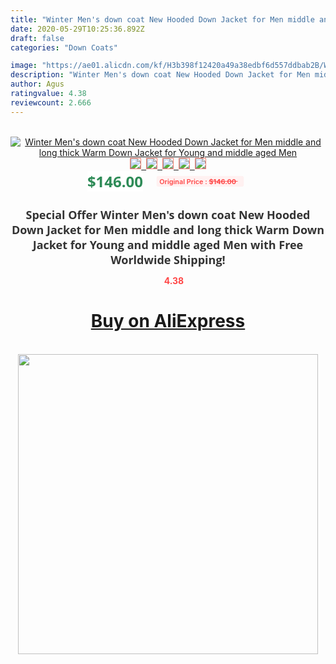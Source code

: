 ```yaml
---
title: "Winter Men's down coat New Hooded Down Jacket for Men middle and long thick Warm Down Jacket for Young and middle aged Men"
date: 2020-05-29T10:25:36.892Z
draft: false
categories: "Down Coats"

image: "https://ae01.alicdn.com/kf/H3b398f12420a49a38edbf6d557ddbab2B/Winter-Men-s-down-coat-New-Hooded-Down-Jacket-for-Men-middle-and-long-thick-Warm.jpg"
description: "Winter Men's down coat New Hooded Down Jacket for Men middle and long thick Warm Down Jacket for Young and middle aged Men"
author: Agus
ratingvalue: 4.38
reviewcount: 2.666
---
```

<br>
<div style="text-align: center;">
<a href="https://s.click.aliexpress.com/e/_ArNbHx" target="_blank" rel="nofollow noopener noreferrer"><img alt="Winter Men's down coat New Hooded Down Jacket for Men middle and long thick Warm Down Jacket for Young and middle aged Men" class="magnifier-image" src="https://ae01.alicdn.com/kf/H3b398f12420a49a38edbf6d557ddbab2B/Winter-Men-s-down-coat-New-Hooded-Down-Jacket-for-Men-middle-and-long-thick-Warm.jpg_640x640.jpg">
<br>
<img style="border:1px solid salmon" src="https://ae01.alicdn.com/kf/H3b398f12420a49a38edbf6d557ddbab2B/Winter-Men-s-down-coat-New-Hooded-Down-Jacket-for-Men-middle-and-long-thick-Warm.jpg_120x120.jpg">&nbsp;&nbsp;<img style="border:1px solid salmon" src="https://ae01.alicdn.com/kf/H1612d5ebf3c44a59a59c9f701f9d29d58/Winter-Men-s-down-coat-New-Hooded-Down-Jacket-for-Men-middle-and-long-thick-Warm.jpg_120x120.jpg">&nbsp;&nbsp;<img style="border:1px solid salmon" src="https://ae01.alicdn.com/kf/Ha5d48cfcfbf448209630da2c3a4d87cav/Winter-Men-s-down-coat-New-Hooded-Down-Jacket-for-Men-middle-and-long-thick-Warm.jpg_120x120.jpg">&nbsp;&nbsp;<img style="border:1px solid salmon" src="_120x120.jpg">&nbsp;&nbsp;<img style="border:1px solid salmon" src="https://ae01.alicdn.com/kf/H94d46ea2473149f395b037e8f23f3d4a6/Winter-Men-s-down-coat-New-Hooded-Down-Jacket-for-Men-middle-and-long-thick-Warm.jpg_120x120.jpg"></a></div><br0>
<div style="text-align: center;"><span style="background-color: white; border: 0px; box-sizing: border-box; color: seagreen; display: inline-block; font-family: &quot;open sans&quot; , &quot;arial&quot; , &quot;helvetica&quot; , sans-serif , &quot;heiti&quot;; font-size: 24px; font-stretch: inherit; font-weight: 700; line-height: inherit; margin: 0px 10px 0px 0px; padding: 0px; vertical-align: middle;">$146.00 </span>
<span style="background: rgb(255 , 241 , 241); border-radius: 3px; border: 0px; box-sizing: border-box; color: #ff4747; display: inline-block; font-family: inherit; font-size: 12px; font-stretch: inherit; font-style: inherit; font-variant: inherit; font-weight: 600; line-height: inherit; margin: 0px; padding: 2px 5px; transform: scale(0.9); vertical-align: middle;">Original Price : <b style="text-decoration: line-through;">$146.00 </b> &nbsp;&nbsp;</span></div>
<h1 style="color: #333333; display: inline-block; font-family: &quot;open sans&quot; , &quot;arial&quot; , &quot;helvetica&quot; , sans-serif , &quot;heiti&quot;; font-size: 18px; font-stretch: inherit; font-weight: 700; text-align: center;">Special Offer Winter Men's down coat New Hooded Down Jacket for Men middle and long thick Warm Down Jacket for Young and middle aged Men with Free Worldwide Shipping!</h1>
<div style="color: #ff4747; text-align: center;">
<img src="https://4.bp.blogspot.com/-M0ZcTcb-5uY/XleCXlxnR4I/AAAAAAAAAEc/OrjgMkXV1oMQFaCRZj5HQwOCBcu3w1FegCPcBGAYYCw/s1600/star.png" style="height: 15px;">&nbsp;<b>4.38</b></div>
<div class="button_cont" align="center"><a class="buynow_a" href="https://s.click.aliexpress.com/e/_ArNbHx" target="_blank" rel="nofollow noopener noreferrer"><H1>Buy on AliExpress</H1></a></div><br>
<div class="separator" style="clear: both; text-align: center;">
<img src="https://lh3.googleusercontent.com/-pTy5HemUv9M/XlePHvY0dAI/AAAAAAAAAE4/0nX5iRUoIWY8eMW9Dpxeirr157OZliDIgCLcBGAsYHQ/s1600/badge.gif" width="480">
</div>

